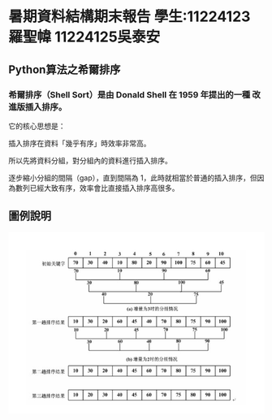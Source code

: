 # 暑期資料結構期末報告 學生:11224123羅聖幃 11224125吳泰安

## Python算法之希爾排序

### 希爾排序（Shell Sort）是由 Donald Shell 在 1959 年提出的一種 改進版插入排序。
它的核心思想是：

插入排序在資料「幾乎有序」時效率非常高。

所以先將資料分組，對分組內的資料進行插入排序。

逐步縮小分組的間隔（gap），直到間隔為 1，此時就相當於普通的插入排序，但因為數列已經大致有序，效率會比直接插入排序高很多。

## 圖例說明
![01](https://github.com/lshengwei048/---/blob/main/%E5%9C%96%E7%89%871.png)
